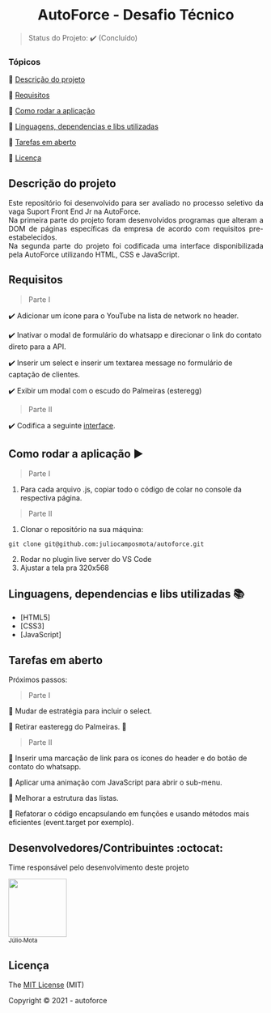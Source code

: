 <h1 align="center">AutoForce - Desafio Técnico</h1>

> Status do Projeto: :heavy_check_mark: (Concluído)

### Tópicos

:small_blue_diamond: [Descrição do projeto](#descrição-do-projeto)

:small_blue_diamond: [Requisitos](#requisitos)

:small_blue_diamond: [Como rodar a aplicação](#como-rodar-a-aplicação-arrow_forward)

:small_blue_diamond: [Linguagens, dependencias e libs utilizadas](#Linguagens-dependencias-e-libs-utilizadas-books)

:small_blue_diamond: [Tarefas em aberto](#tarefas-em-aberto)

:small_blue_diamond: [Licença](#licença)

## Descrição do projeto 

<p align="justify">
  Este repositório foi desenvolvido para ser avaliado no processo seletivo da vaga Suport Front End Jr na AutoForce.<br>
  Na primeira parte do projeto foram desenvolvidos programas que alteram a DOM de páginas específicas da empresa de acordo com requisitos pre-estabelecidos.<br>
  Na segunda parte do projeto foi codificada uma interface disponibilizada pela AutoForce utilizando HTML, CSS e JavaScript.
</p>

## Requisitos

> Parte I
 
:heavy_check_mark: Adicionar um ícone para o YouTube na lista de network no header.

:heavy_check_mark: Inativar o modal de formulário do whatsapp e direcionar o link do contato direto para a API.

:heavy_check_mark: Inserir um select e inserir um textarea message no formulário de captação de clientes.

:heavy_check_mark: Exibir um modal com o escudo do Palmeiras (esteregg)

> Parte II

:heavy_check_mark: Codifica a seguinte <a href="https://xd.adobe.com/view/5399c8a9-77f7-49de-9c4c-a8e130ff5e8d-06ca/screen/aa88ce4c-be97-4c1d-a8e0-75a8372dd210/">interface</a>.

## Como rodar a aplicação :arrow_forward:

> Parte I

1. Para cada arquivo .js, copiar todo o código de colar no console da respectiva página.

> Parte II

1. Clonar o repositório na sua máquina:

```
git clone git@github.com:juliocamposmota/autoforce.git
```
2. Rodar no plugin live server do VS Code
3. Ajustar a tela pra 320x568 

## Linguagens, dependencias e libs utilizadas :books:

- [HTML5]
- [CSS3]
- [JavaScript]

## Tarefas em aberto

Próximos passos:

> Parte I

:memo: Mudar de estratégia para incluir o select.

:memo: Retirar easteregg do Palmeiras. :running:

> Parte II

:memo: Inserir uma marcação de link para os ícones do header e do botão de contato do whatsapp.

:memo: Aplicar uma animação com JavaScript para abrir o sub-menu.

:memo: Melhorar a estrutura das listas.

:memo: Refatorar o código encapsulando em funções e usando métodos mais eficientes (event.target por exemplo).

## Desenvolvedores/Contribuintes :octocat:

Time responsável pelo desenvolvimento deste projeto

[<img src="https://avatars3.githubusercontent.com/u/68956245?s=460&u=b7f1c48f3332d7dc29f2ec71c70116c6efff47d0&v=4" width=115><br><sub>Júlio Mota</sub>](https://github.com/juliocamposmota)

## Licença 

The [MIT License]() (MIT)

Copyright :copyright: 2021 - autoforce
